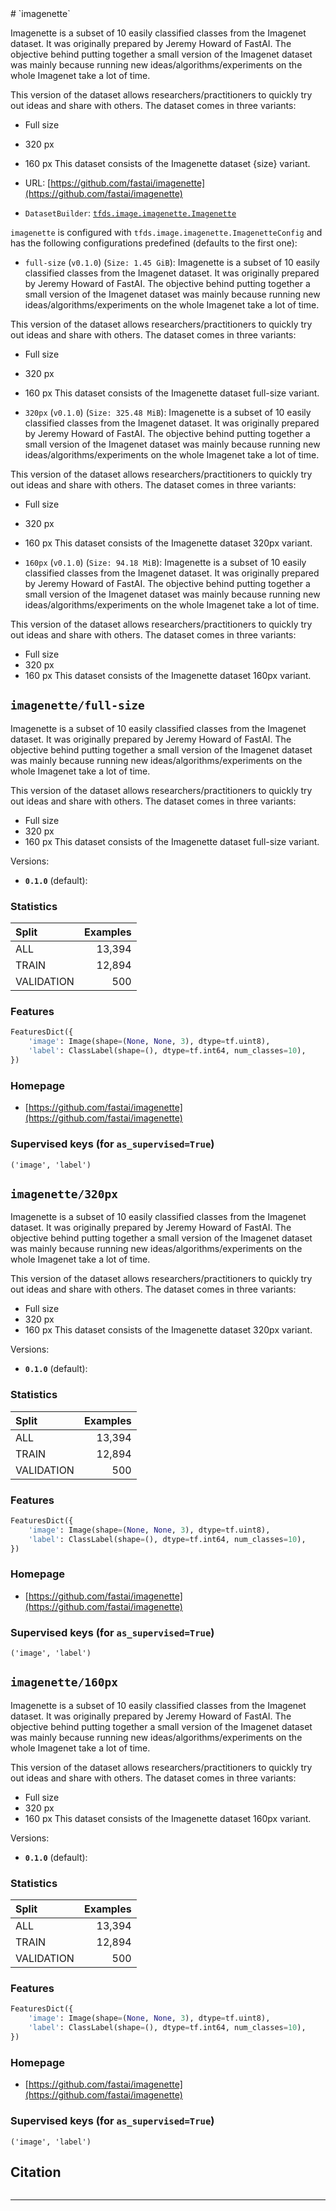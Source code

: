 <div itemscope itemtype="http://schema.org/Dataset">
  <div itemscope itemprop="includedInDataCatalog" itemtype="http://schema.org/DataCatalog">
    <meta itemprop="name" content="TensorFlow Datasets" />
  </div>
  <meta itemprop="name" content="imagenette" />
  <meta itemprop="description" content="Imagenette is a subset of 10 easily classified classes from the Imagenet&#10;dataset. It was originally prepared by Jeremy Howard of FastAI. The objective&#10;behind putting together a small version of the Imagenet dataset was mainly&#10;because running new ideas/algorithms/experiments on the whole Imagenet take a&#10;lot of time.&#10;&#10;This version of the dataset allows researchers/practitioners to quickly try out&#10;ideas and share with others. The dataset comes in three variants:&#10;&#10;  * Full size&#10;  * 320 px&#10;  * 160 px&#10;This dataset consists of the Imagenette dataset {size} variant.&#10;&#10;&#10;To use this dataset:&#10;&#10;```python&#10;import tensorflow_datasets as tfds&#10;&#10;ds = tfds.load(&#x27;imagenette&#x27;, split=&#x27;train&#x27;)&#10;for ex in ds.take(4):&#10;  print(ex)&#10;```&#10;&#10;See [the guide](https://www.tensorflow.org/datasets/overview) for more&#10;informations on [tensorflow_datasets](https://www.tensorflow.org/datasets).&#10;&#10;" />
  <meta itemprop="url" content="https://www.tensorflow.org/datasets/catalog/imagenette" />
  <meta itemprop="sameAs" content="https://github.com/fastai/imagenette" />
  <meta itemprop="citation" content="&#10;" />
</div>
# `imagenette`

Imagenette is a subset of 10 easily classified classes from the Imagenet
dataset. It was originally prepared by Jeremy Howard of FastAI. The objective
behind putting together a small version of the Imagenet dataset was mainly
because running new ideas/algorithms/experiments on the whole Imagenet take a
lot of time.

This version of the dataset allows researchers/practitioners to quickly try out
ideas and share with others. The dataset comes in three variants:

*   Full size
*   320 px
*   160 px This dataset consists of the Imagenette dataset {size} variant.

*   URL:
    [https://github.com/fastai/imagenette](https://github.com/fastai/imagenette)

*   `DatasetBuilder`:
    [`tfds.image.imagenette.Imagenette`](https://github.com/tensorflow/datasets/tree/master/tensorflow_datasets/image/imagenette.py)

`imagenette` is configured with `tfds.image.imagenette.ImagenetteConfig` and has
the following configurations predefined (defaults to the first one):

*   `full-size` (`v0.1.0`) (`Size: 1.45 GiB`): Imagenette is a subset of 10
    easily classified classes from the Imagenet dataset. It was originally
    prepared by Jeremy Howard of FastAI. The objective behind putting together a
    small version of the Imagenet dataset was mainly because running new
    ideas/algorithms/experiments on the whole Imagenet take a lot of time.

This version of the dataset allows researchers/practitioners to quickly try out
ideas and share with others. The dataset comes in three variants:

*   Full size
*   320 px
*   160 px This dataset consists of the Imagenette dataset full-size variant.

*   `320px` (`v0.1.0`) (`Size: 325.48 MiB`): Imagenette is a subset of 10 easily
    classified classes from the Imagenet dataset. It was originally prepared by
    Jeremy Howard of FastAI. The objective behind putting together a small
    version of the Imagenet dataset was mainly because running new
    ideas/algorithms/experiments on the whole Imagenet take a lot of time.

This version of the dataset allows researchers/practitioners to quickly try out
ideas and share with others. The dataset comes in three variants:

*   Full size
*   320 px
*   160 px This dataset consists of the Imagenette dataset 320px variant.

*   `160px` (`v0.1.0`) (`Size: 94.18 MiB`): Imagenette is a subset of 10 easily
    classified classes from the Imagenet dataset. It was originally prepared by
    Jeremy Howard of FastAI. The objective behind putting together a small
    version of the Imagenet dataset was mainly because running new
    ideas/algorithms/experiments on the whole Imagenet take a lot of time.

This version of the dataset allows researchers/practitioners to quickly try out
ideas and share with others. The dataset comes in three variants:

*   Full size
*   320 px
*   160 px This dataset consists of the Imagenette dataset 160px variant.

## `imagenette/full-size`
Imagenette is a subset of 10 easily classified classes from the Imagenet
dataset. It was originally prepared by Jeremy Howard of FastAI. The objective
behind putting together a small version of the Imagenet dataset was mainly
because running new ideas/algorithms/experiments on the whole Imagenet take a
lot of time.

This version of the dataset allows researchers/practitioners to quickly try out
ideas and share with others. The dataset comes in three variants:

*   Full size
*   320 px
*   160 px This dataset consists of the Imagenette dataset full-size variant.

Versions:

*   **`0.1.0`** (default):

### Statistics

Split      | Examples
:--------- | -------:
ALL        | 13,394
TRAIN      | 12,894
VALIDATION | 500

### Features
```python
FeaturesDict({
    'image': Image(shape=(None, None, 3), dtype=tf.uint8),
    'label': ClassLabel(shape=(), dtype=tf.int64, num_classes=10),
})
```

### Homepage

*   [https://github.com/fastai/imagenette](https://github.com/fastai/imagenette)

### Supervised keys (for `as_supervised=True`)
`('image', 'label')`

## `imagenette/320px`
Imagenette is a subset of 10 easily classified classes from the Imagenet
dataset. It was originally prepared by Jeremy Howard of FastAI. The objective
behind putting together a small version of the Imagenet dataset was mainly
because running new ideas/algorithms/experiments on the whole Imagenet take a
lot of time.

This version of the dataset allows researchers/practitioners to quickly try out
ideas and share with others. The dataset comes in three variants:

*   Full size
*   320 px
*   160 px This dataset consists of the Imagenette dataset 320px variant.

Versions:

*   **`0.1.0`** (default):

### Statistics

Split      | Examples
:--------- | -------:
ALL        | 13,394
TRAIN      | 12,894
VALIDATION | 500

### Features
```python
FeaturesDict({
    'image': Image(shape=(None, None, 3), dtype=tf.uint8),
    'label': ClassLabel(shape=(), dtype=tf.int64, num_classes=10),
})
```

### Homepage

*   [https://github.com/fastai/imagenette](https://github.com/fastai/imagenette)

### Supervised keys (for `as_supervised=True`)
`('image', 'label')`

## `imagenette/160px`
Imagenette is a subset of 10 easily classified classes from the Imagenet
dataset. It was originally prepared by Jeremy Howard of FastAI. The objective
behind putting together a small version of the Imagenet dataset was mainly
because running new ideas/algorithms/experiments on the whole Imagenet take a
lot of time.

This version of the dataset allows researchers/practitioners to quickly try out
ideas and share with others. The dataset comes in three variants:

*   Full size
*   320 px
*   160 px This dataset consists of the Imagenette dataset 160px variant.

Versions:

*   **`0.1.0`** (default):

### Statistics

Split      | Examples
:--------- | -------:
ALL        | 13,394
TRAIN      | 12,894
VALIDATION | 500

### Features
```python
FeaturesDict({
    'image': Image(shape=(None, None, 3), dtype=tf.uint8),
    'label': ClassLabel(shape=(), dtype=tf.int64, num_classes=10),
})
```

### Homepage

*   [https://github.com/fastai/imagenette](https://github.com/fastai/imagenette)

### Supervised keys (for `as_supervised=True`)
`('image', 'label')`

## Citation

```

```

--------------------------------------------------------------------------------
